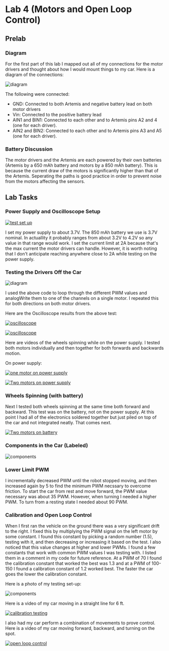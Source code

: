 # Lab 4 (Motors and Open Loop Control)

## Prelab

### Diagram

For the first part of this lab I mapped out all of my connections for the motor drivers and thought about how I would mount things to my car. Here is a diagram of the connections: 

![diagram](files/lab4Diagram.png)

The following were connected: 

- GND: Connected to both Artemis and negative battery lead on both motor drivers
- Vin: Connected to the positive battery lead
- AIN1 and BIN1: Connected to each other and to Artemis pins A2 and 4 (one for each driver).
- AIN2 and BIN2: Connected to each other and to Artemis pins A3 and A5 (one for each driver).

### Battery Discussion

The motor drivers and the Artemis are each powered by their own batteries (Artemis by a 650 mAh battery and motors by a 850 mAh battery). This is because the current draw of the motors is significantly higher than that of the Artemis. Seperating the paths is good practice in order to prevent noise from the motors affecting the sensors. 

## Lab Tasks

### Power Supply and Oscilloscope Setup

[![test set up](files/bench_test_set_up_thumbnail.jpg)](https://youtu.be/DVE2TGSrQys)

I set my power supply to about 3.7V. The 850 mAh battery we use is 3.7V nominal. In actuallity it probably ranges from about 3.2V to 4.2V so any value in that range would work. I set the current limit at 2A because that's the max current the motor drivers can handle. However, it is worth noting that I don't anticipate reaching anywhere close to 2A while testing on the power supply.

### Testing the Drivers Off the Car

![diagram](files/Lab4_pwm_test.png)

I used the above code to loop through the different PWM values and analogWrite them to one of the channels on a single motor. I repeated this for both directions on both motor drivers. 

Here are the Oscilloscope results from the above test: 

[![oscilloscope](files/oscilloscope_test_1_thumbnail.jpg)](https://youtu.be/fF6gCjPj_0M)

[![oscilloscope](files/oscilloscope_test_2_thumbnail.jpg)](https://youtu.be/xf4KXScc2-Y)

Here are videos of the wheels spinning while on the power supply. I tested both motors individually and then together for both forwards and backwards motion. 

On power supply: 

[![one motor on power supply](files/two_wheels_power_supply_thumbnail)](https://youtu.be/lVUizTtC_xs)

[![Two motors on power supply](files/four_wheels_power_supply_thumbnail)](https://youtu.be/0d5_rjXq3sE)


### Wheels Spinning (with battery)

Next I tested both wheels spinning at the same time both forward and backward. This test was on the battery, not on the power supply. At this point I had all of the electronics soldered together but just piled on top of the car and not integrated neatly. That comes next. 

[![Two motors on battery](files/four_wheels_battery_thumbnail)](https://youtube.com/shorts/xLMQMZAlw9k?feature=share)

### Components in the Car (Labeled)

![components](files/lab4_car_layout.jpeg)

### Lower Limit PWM

I incrementally decreased PWM until the robot stopped moving, and then increased again by 5 to find the minimum PWM necssary to overcome friction. To start the car from rest and move forward, the PWM value necessary was about 35 PWM. However, when turning I needed a higher PWM. To turn from a resting state I needed about 90 PWM. 

### Calibration and Open Loop Control

When I first ran the vehicle on the ground there was a very significant drift to the right. I fixed this by multiplying the PWM signal on the left motor by some constant. I found this constant by picking a random number (1.5), testing with it, and then decreasing or increasing it based on the test. I also noticed that this value changes at higher and lower PWMs. I found a few constants that work with common PWM values I was testing with. I listed them in a comment in my code for future reference. At a PWM of 70 I found the calibration constant that worked the best was 1.3 and at a PWM of 100-150 I found a calibration constant of 1.2 worked best. The faster the car goes the lower the calibration constant.

Here is a photo of my testing set-up:

![components](files/lab4_test_setup_callibration.jpeg)

Here is a video of my car moving in a straight line for 6 ft.

[![calibration testing](files/Open_Loop_Calibration_thumbnail.png)](https://youtube.com/shorts/gO3iIBNBw1w?feature=share)

I also had my car perform a combination of movements to prove control. Here is a video of my car moving forward, backward, and turning on the spot. 

[![open loop control](files/Open_Loop_multiple_commands_thumbnail.png)](https://youtube.com/shorts/C2MTlM1CSnM?feature=share)